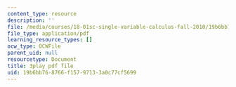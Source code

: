 ```yaml
---
content_type: resource
description: ''
file: /media/courses/18-01sc-single-variable-calculus-fall-2010/19b6bb768766f15797133a0c77cf5699_bo8SFHppXZk.pdf
file_type: application/pdf
learning_resource_types: []
ocw_type: OCWFile
parent_uid: null
resourcetype: Document
title: 3play pdf file
uid: 19b6bb76-8766-f157-9713-3a0c77cf5699
---
```

